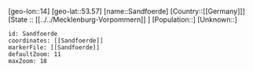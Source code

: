 ﻿---
location: [53.57,14]
mapzoom: [7,12] 
mapmarker: city 
type: City
tags:
- geo/City


SpocWebEntityId: 33929
isDeleted: false
confidential: public

---
[geo-lon::14]
[geo-lat::53.57]
[name::Sandfoerde]
[Country::[[Germany]]]
[State :: [[../../Mecklenburg-Vorpommern]] ]
[Population::]
[Unknown::]


```leaflet
id: Sandfoerde
coordinates: [[Sandfoerde]]
markerFile: [[Sandfoerde]]
defaultZoom: 11 
maxZoom: 18
```
